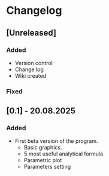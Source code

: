 # Changelog

## [Unreleased]
### Added
- Version control
- Change log
- Wiki created

### Fixed


## [0.1]  -  20.08.2025
### Added
- First beta version of the program.
    - Basic graphics.
    - 5 most useful analytical formula
    - Parametric plot
    - Parameters setting